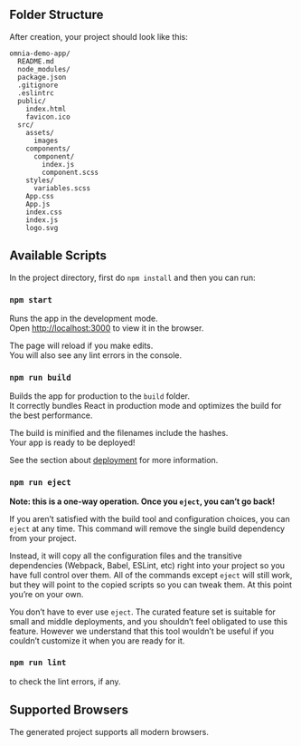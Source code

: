 ## Folder Structure

After creation, your project should look like this:

```
omnia-demo-app/
  README.md
  node_modules/
  package.json
  .gitignore
  .eslintrc
  public/
    index.html
    favicon.ico
  src/
    assets/
      images
    components/
      component/
        index.js
        component.scss
    styles/
      variables.scss
    App.css
    App.js
    index.css
    index.js
    logo.svg
```

## Available Scripts

In the project directory, first do `npm install` and then you can run:

### `npm start`

Runs the app in the development mode.<br>
Open [http://localhost:3000](http://localhost:3000) to view it in the browser.

The page will reload if you make edits.<br>
You will also see any lint errors in the console.

### `npm run build`

Builds the app for production to the `build` folder.<br>
It correctly bundles React in production mode and optimizes the build for the best performance.

The build is minified and the filenames include the hashes.<br>
Your app is ready to be deployed!

See the section about [deployment](#deployment) for more information.

### `npm run eject`

**Note: this is a one-way operation. Once you `eject`, you can’t go back!**

If you aren’t satisfied with the build tool and configuration choices, you can `eject` at any time. This command will remove the single build dependency from your project.

Instead, it will copy all the configuration files and the transitive dependencies (Webpack, Babel, ESLint, etc) right into your project so you have full control over them. All of the commands except `eject` will still work, but they will point to the copied scripts so you can tweak them. At this point you’re on your own.

You don’t have to ever use `eject`. The curated feature set is suitable for small and middle deployments, and you shouldn’t feel obligated to use this feature. However we understand that this tool wouldn’t be useful if you couldn’t customize it when you are ready for it.

### `npm run lint`

to check the lint errors, if any.

## Supported Browsers

The generated project supports all modern browsers.